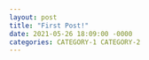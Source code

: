 ```yaml
---
layout: post
title: "First Post!"
date: 2021-05-26 18:09:00 -0000
categories: CATEGORY-1 CATEGORY-2
---
```

